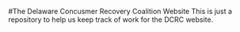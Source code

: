 #The Delaware Concusmer Recovery Coalition Website
This is just a repository to help us keep track of work for the DCRC website.
